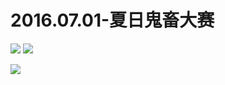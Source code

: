 # 2016.07.01-夏日鬼畜大赛
![](https://bilicoverimg.github.io/2016/2016.07.01-夏日鬼畜大赛.jpg)
![](https://bilicoverimg.github.io/2016/2016.07.01-夏日鬼畜大赛%28平板截图%29.jpg)

![](https://bilicover2016.github.io/2016.07.01.jpg)